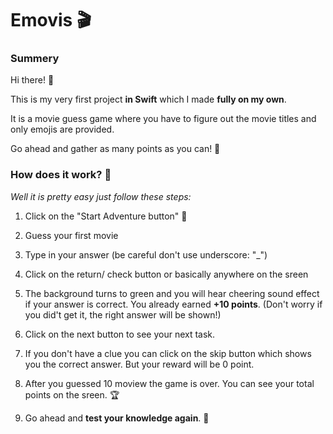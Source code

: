 # Emovis 🎬

### Summery

Hi there! 👋

This is my very first project **in Swift** which I made **fully on my own**.

It is a movie guess game where you have to figure out the movie titles and only emojis are provided. 

Go ahead and gather as many points as you can! 👀


### How does it work? 🧐

*Well it is pretty easy just follow these steps:*

1. Click on the "Start Adventure button" 🚀

2. Guess your first movie 

3. Type in your answer (be careful don't use underscore: "_")

4. Click on the return/ check button or basically anywhere on the sreen

5. The background turns to green and you will hear cheering sound effect if your answer is correct. You already earned **+10 points**. (Don't worry if you did't get it, the right answer will be shown!)

6. Click on the next button to see your next task.

7. If you don't have a clue you can click on the skip button which shows you the correct answer. But your reward will be 0 point. 

8. After you guessed 10 moview the game is over. You can see your total points on the sreen. 🏆

9. Go ahead and **test your knowledge again**. 🎯
